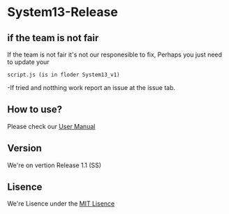 # System13-Release

## if the team is not fair
If the team is not fair it's not our responesible to fix,
Perhaps you just need to update your 
```
script.js (is in floder System13_v1)
```
-If tried and notthing work report an issue at the issue tab.

## How to use?

Please check our [User Manual](System13_UserManual.pdf)

## Version

We're on vertion Release 1.1 (SS)

## Lisence

We're Lisence under the [MIT Lisence](LISENCE)
